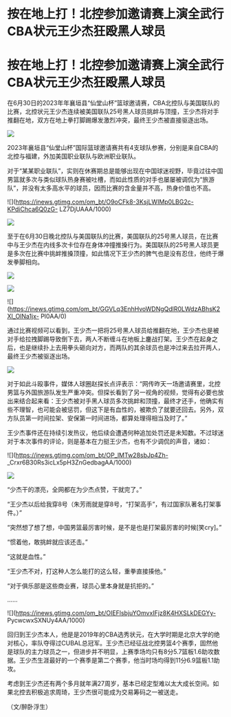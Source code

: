 # 按在地上打！北控参加邀请赛上演全武行 CBA状元王少杰狂殴黑人球员

# 按在地上打！北控参加邀请赛上演全武行 CBA状元王少杰狂殴黑人球员

在6月30日的2023年年襄垣县“仙堂山杯”篮球邀请赛，CBA北控队与美国联队的比赛，北控状元王少杰连续被美国联队25号黑人球员挑衅与顶撞，王少杰将对手推翻在地，双方在地上拳打脚踢爆发激烈冲突，最终王少杰被直接驱逐出场。

![](https://inews.gtimg.com/om_bt/OVP9uMidwVyzsDyvKpGfrWI6HkA1g5mbzxQWEykoM2cwgAA/1000)

2023年襄垣县“仙堂山杯”国际篮球邀请赛共有4支球队参赛，分别是来自CBA的北控与福建，外加美国职业联队与欧洲职业联队。

对于“某某职业联队”，实则在休赛期总是能够出现在中国球迷视野，毕竟过往中国男篮就多次与类似球队热身赛被吐槽，而如此性质的对手也屡屡被调侃为“旅游队”，并没有太多高水平的球员，因而比赛的含金量并不高，热身价值也不高。

![](https://inews.gtimg.com/om_bt/O9oCFk8-3KsjLWIMp0LBG2c-KPdiChca6Q0zG-
LZ7DjUAAA/1000)

![](https://inews.gtimg.com/om_bt/OXtBWFo1IF7NJgnTmXqb6KkKvBjF3rlq_vqKA4DXBGLTkAA/1000)

至于在6月30日晚北控队与美国联队的比赛，美国联队的25号黑人球员，在比赛中与王少杰在内线多次卡位存在身体冲撞推搡行为。美国联队的25号黑人球员更是多次在比赛中挑衅推搡顶撞，如此情况下王少杰的脾气也是没有忍住，他终于爆发拳脚相向。

![](https://inews.gtimg.com/om_bt/GyTzvqYRkzKe0SusrJP3NI6UWyTCY4XOsmSOKldIF_sTwAA/0)

![](https://inews.gtimg.com/om_bt/G2q_APCa52c1XuadjN9pt0ebZwrLsaFSGcvtZsY9YH8UsAA/0)

![](https://inews.gtimg.com/om_bt/GGVLq3EnhHvoWDNgQdlR0LWdzABhsK2XI_OlNa1jx-
Pl0AA/0)

通过比赛视频可以看到，王少杰一把将25号黑人球员给推翻在地，王少杰也是被对手给拉拽脚踢导致倒下去，两人不断缠斗在地板上鏖战打架。王少杰在起身之后，也是继续扑上去用拳头砸向对方，而两队的其余球员也是冲过来去拉开两人，最终王少杰被驱逐出场。

![](https://inews.gtimg.com/om_bt/O4Tv03OxBSnUEkBc4x0Z7d6hjJ3ESQfMLV5H1x_Muzf3wAA/1000)

对于如此斗殴事件，媒体人球圈赵探长点评表示：“网传昨天一场邀请赛里，北控男篮与外国旅游队发生严重冲突。但探长看到了另一视角的视频，觉得有必要也放出来结合起来看：王少杰被对手黑人球员多次挑衅和顶撞，最终才还手，他确实有些不理智，也可能会被惩罚，但这下是有血性的，被欺负了就要还回去。另外，双方队员第一时间拉架、安保第一时间进场，都算处理得相当及时了。”

王少杰事件还在持续引发热议，他后续会遭遇何种追加处罚还是未知数。不过球迷对于本次事件的评论，则是基本在力挺王少杰，也有不少调侃的声音，诸如：

![](https://inews.gtimg.com/om_bt/OP_lMTw28sbJp4Zh-
_Crxr6B30Rs3icLx5pH3ZnGedbagAA/1000)

![](https://inews.gtimg.com/om_bt/OYc2PWfSiFlf9S-DdyOw4YnWZCIQ9VeIuNgwqsMlC1PfEAA/1000)

“少杰干的漂亮，全网都在为少杰点赞，干就完了。”

“王少杰以后给我穿8号（朱芳雨就是穿8号，“打架高手”，有过国家队著名打架事件。）”

“突然想了想了想，中国男篮最厉害时候，是不是也是打架最厉害的时候[笑cry]。”

“惯着他，敢挑衅就应该还击。”

“这就是血性。”

“王少杰不对，打这种人怎么能打的这么轻，重拳直接揍他。”

“对于俱乐部是这些商业赛，球员心里本身就是抗拒的。”

……

![](https://inews.gtimg.com/om_bt/OIEFlsbjuYOmvxIFjz8K4HXSLkDEGYy-
PycwcwxSXNUy4AA/1000)

回归到王少杰本人，他是是2019年的CBA选秀状元，在大学时期是北京大学的绝对核心，率队夺得过CUBAL总冠军。王少杰已经征战北控男篮4个赛季，固然他是球队的主力球员之一，但进步并不明显，上赛季场均只有8分5.7篮板1.6助攻数据。王少杰生涯最好的一个赛季是第二个赛季，他当时场均得到11分6.9篮板1.1助攻。

考虑到王少杰还有两个多月就年满27周岁，基本已经定型难以太大成长空间。如果北控去积极追求周琦，王少杰很可能成为交易筹码之一被送走。

（文/醉卧浮生）

